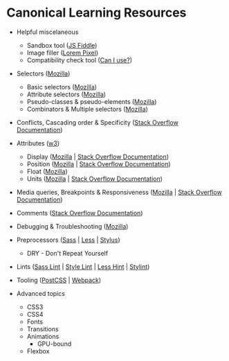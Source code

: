 # Canonical Learning Resources

* Helpful miscelaneous
  * Sandbox tool ([JS Fiddle](https://jsfiddle.net/))
  * Image filler ([Lorem Pixel](http://lorempixel.com/))
  * Compatibility check tool ([Can I use?](http://caniuse.com/))

* Selectors ([Mozilla](https://developer.mozilla.org/en-US/docs/Learn/CSS/Introduction_to_CSS/Selectors))
  * Basic selectors ([Mozilla](https://developer.mozilla.org/en-US/docs/Learn/CSS/Introduction_to_CSS/Simple_selectors))
  * Attribute selectors ([Mozilla](https://developer.mozilla.org/en-US/docs/Learn/CSS/Introduction_to_CSS/Attribute_selectors))
  * Pseudo-classes & pseudo-elements ([Mozilla](https://developer.mozilla.org/en-US/docs/Learn/CSS/Introduction_to_CSS/Pseudo-classes_and_pseudo-elements))
  * Combinators & Multiple selectors ([Mozilla](https://developer.mozilla.org/en-US/docs/Learn/CSS/Introduction_to_CSS/Combinators_and_multiple_selectors))

* Conflicts, Cascading order & Specificity ([Stack Overflow Documentation](/stack-overflow-documentation/cascading-and-specificity#cascading-and-specificity))

* Attributes ([w3](https://www.w3.org/TR/CSS21/propidx.html))
  * Display ([Mozilla](https://developer.mozilla.org/en-US/docs/Learn/CSS/Introduction_to_CSS/Box_model#Types_of_CSS_boxes) | [Stack Overflow Documentation](/stack-overflow-documentation/layout-control#layout-control))
  * Position ([Mozilla](https://developer.mozilla.org/en-US/docs/Learn/CSS/CSS_layout/Positioning) | [Stack Overflow Documentation](http://stackoverflow.com/documentation/css/935/positioning#t=201703220948139746687))
  * Float ([Mozilla](https://developer.mozilla.org/en-US/docs/Learn/CSS/CSS_layout/Floats))
  * Units ([Mozilla](https://developer.mozilla.org/en-US/docs/Learn/CSS/Introduction_to_CSS/Values_and_units) | [Stack Overflow Documentation](http://stackoverflow.com/documentation/css/864/length-units#t=20170322094810174661))

* Media queries, Breakpoints & Responsiveness ([Mozilla](https://developer.mozilla.org/en-US/docs/Web/CSS/Media_Queries/Using_media_queries) | [Stack Overflow Documentation](http://stackoverflow.com/documentation/css/317/media-queries#t=201703220948213087013))

* Comments ([Stack Overflow Documentation](http://stackoverflow.com/documentation/css/1625/comments#t=201703220949169109538))

* Debugging & Troubleshooting ([Mozilla](https://developer.mozilla.org/en-US/docs/Learn/CSS/Introduction_to_CSS/Debugging_CSS))

* Preprocessors ([Sass](http://sass-lang.com/documentation/) | [Less](http://lesscss.org/) | [Stylus](http://stylus-lang.com/))
  * DRY - Don't Repeat Yourself

* Lints ([Sass Lint](https://github.com/sasstools/sass-lint) | [Style Lint](https://github.com/stylelint/stylelint) | [Less Hint](https://github.com/lesshint/lesshint) | [Stylint](https://github.com/SimenB/stylint))

* Tooling ([PostCSS](http://postcss.org/) | [Webpack](https://webpack.github.io/))

* Advanced topics
  * CSS3
  * CSS4
  * Fonts
  * Transitions
  * Animations
    * GPU-bound
  * Flexbox
